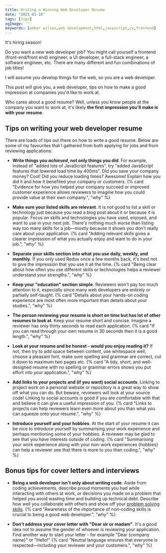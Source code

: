```yaml
---
title: Writing a Winning Web Developer Resume
date: "2021-01-15"
tags: [tips]
ogImage: ''
keywords: [amber wilson,web development,html,javascript,cv,frontend]
---
```


It's hiring season! 

Do you want a new web developer job? You might call yourself a frontend (front-end/front end) engineer, a UI developer, a full-stack engineer, a software engineer, etc. There are many different and fun combinations of job titles!

I will assume you develop things for the web, so you are a web developer.

This post will give you, a web developer, tips on how to make a good impression at companies you'd like to work at.

Who cares about a good resume? Well, unless you know people at the company you want to work at, it's likely **the first impression you'll make is with your resume**.

## Tips on writing your web developer resume

There are loads of tips out there on how to write a good resume. Below are some of my favourites that I gathered from both applying for jobs and from reviewing applications:

- **Write things you *achieved*, not only things you *did***. For example, instead of "added lots of JavaScript features", try "added JavaScript features that lowered load time by 400ms". Did you save your company money? Cool! Did you reduce loading times? Awesome! Explain how you did it and how it benefited your company or customers. {% card "Evidence for how you helped your company succeed or improved customer experience allows reviewers to imagine how you could provide value at their own company.", "why"  %}

- **Make sure your listed skills are relevant**. It is not good to list a skill or technology just because you read a blog post about it or because it is popular. Focus on skills and technologies you have used, enjoyed, and want to use in your next job. There's nothing much worse than listing way too many skills for a job—mostly because it shows you don't really care about your application. {% card "Adding relevant skills gives a clearer impression of what you actually enjoy and want to do in your job.", "why"  %}

- **Separate your skills section into what you use daily, weekly, and monthly**. If you only used Redux once a few months back, it's best not to give the impression that you use it all the time. {% card "Being clear about how often you use different skills or technologies helps a reviewer understand your strengths.", "why"  %}

- **Keep your "education" section simple**. Reviewers won't pay too much attention to it, especially since many web developers are entirely or partially self-taught. {% card "Details about your hands-on coding experience are most often more important than details about your studies.", "why"  %}

- **The person reviewing your resume is short on time but has lot of other resumes to look at**. Keep your resume short and concise. Imagine a reviewer has only thirty seconds to read each application. {% card "If you can read through your own resume in 30 seconds then it is a good length.", "why"  %}

- **Look at your resume and be honest - would you enjoy reading it?** If not, then try to add space between content, use whitespace well, choose a pleasant font, make sure spelling and grammar are correct, cut it down to maximum two pages etc. {% card "A tidy, short, and well-designed resume with no spelling or grammar errors shows you put effort into your application.", "why"  %}

- **Add links to your projects and (if you want) social accounts**. Linking to project work on a personal website or repository is a great way to show off what you can do. But beware, reviewers will look at your source code! Linking to social accounts is good if you are comfortable with that and believe it can give a useful impression of you. {% card "Links to projects can help reviewers learn even more about you than what you can squeeze onto your resume.", "why"  %}

- **Introduce yourself and your hobbies**. At the start of your resume it can be nice to introduce yourself by summarising your work experience and perhaps mentioning some of your hobbies. A reviewer may be glad to see that you have interests outside of coding. {% card "Summarising your work experience along with your non-work experiences (hobbies) can help a reviewer see that there is more to you than coding.", "why"  %}

## Bonus tips for cover letters and interviews

- **Being a web developer isn't only about writing code**. Aside from coding achievements, describe proud moments you had while interacting with others at work, or decisions you made on a problem that helped you avoid wasting time and building up technical debt. Describe how well you collaborate with others and show off your <a href="https://www.aleksandra.codes/jira-to-javascript">problem solving skills</a>. {% card "Awareness of the importance of non-coding skills is crucial to being a good web developer.", "why"  %}

- **Don't address your cover letter with "Dear sir or madam"**. It's a good idea not to assume the gender of whoever is reviewing your application. Find another way to start your letter - for example "Dear {company name}" or "Hello!" {% card "Neutral language ensures that everyone is respected—including your reviewer and your customers.", "why"  %}



